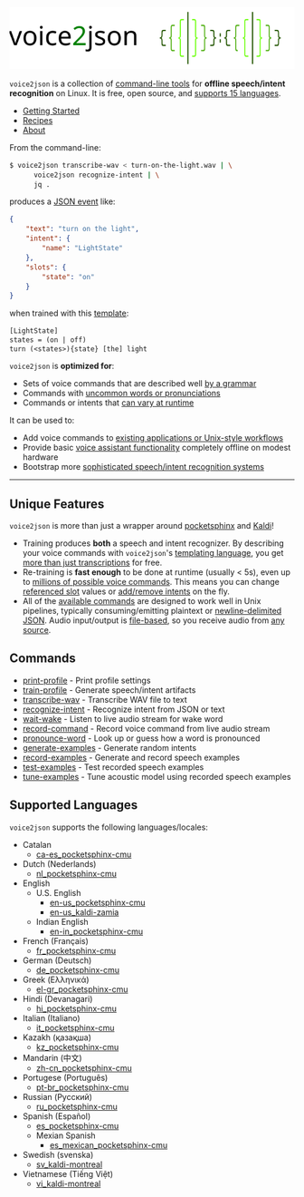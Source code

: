 ![voice2json logo](docs/img/voice2json.svg)

`voice2json` is a collection of [command-line tools](https://voice2json.org/commands.html) for <strong>offline speech/intent recognition</strong> on Linux. It is free, open source, and [supports 15 languages](#supported-languages). 

* [Getting Started](https://voice2json.org/#getting-started)
* [Recipes](https://voice2json.org/recipes.html)
* [About](https://voice2json.org/about.html)

From the command-line:

```bash
$ voice2json transcribe-wav < turn-on-the-light.wav | \
      voice2json recognize-intent | \
      jq .
```

produces a [JSON event](https://voice2json.org/formats.html) like:

```json
{
    "text": "turn on the light",
    "intent": {
        "name": "LightState"
    },
    "slots": {
        "state": "on"
    }
}
```

when trained with this [template](https://voice2json.org/sentences.html):

```
[LightState]
states = (on | off)
turn (<states>){state} [the] light
```

`voice2json` is <strong>optimized for</strong>:

* Sets of voice commands that are described well [by a grammar](https://voice2json.org/sentences.html)
* Commands with [uncommon words or pronunciations](https://voice2json.org/commands.html#pronounce-word)
* Commands or intents that [can vary at runtime](#unique-features)

It can be used to:

* Add voice commands to [existing applications or Unix-style workflows](https://voice2json.org/recipes.html#create-an-mqtt-transcription-service)
* Provide basic [voice assistant functionality](https://voice2json.org/recipes.html#set-and-run-timers) completely offline on modest hardware
* Bootstrap more [sophisticated speech/intent recognition systems](https://voice2json.org/recipes.html#train-a-rasa-nlu-bot)

---

## Unique Features

`voice2json` is more than just a wrapper around [pocketsphinx](https://github.com/cmusphinx/pocketsphinx) and [Kaldi](https://kaldi-asr.org)!

* Training produces **both** a speech and intent recognizer. By describing your voice commands with `voice2json`'s [templating language](https://voice2json.org/sentences.html), you get [more than just transcriptions](https://voice2json.org/formats.html#intents) for free.
* Re-training is **fast enough** to be done at runtime (usually < 5s), even up to [millions of possible voice commands](https://voice2json.org/recipes.html#set-and-run-times). This means you can change [referenced slot](https://voice2json.org/sentences.html#slot-references) values or [add/remove intents](https://voice2json.org/commands.html#intent-whitelist) on the fly.
* All of the [available commands](#commands) are designed to work well in Unix pipelines, typically consuming/emitting plaintext or [newline-delimited JSON](http://jsonlines.org). Audio input/output is [file-based](https://voice2json.org/commands.html#audio-sources), so you receive audio from [any source](https://voice2json.org/recipes.html#stream-microphone-audio-over-a-network).

## Commands

* [print-profile](https://voice2json.org/commands.html#print-profile) - Print profile settings
* [train-profile](https://voice2json.org/commands.html#train-profile) - Generate speech/intent artifacts
* [transcribe-wav](https://voice2json.org/commands.html#transcribe-wav) - Transcribe WAV file to text
* [recognize-intent](https://voice2json.org/commands.html#recognize-intent) - Recognize intent from JSON or text
* [wait-wake](https://voice2json.org/commands.html#wait-wake) - Listen to live audio stream for wake word
* [record-command](https://voice2json.org/commands.html#record-command) - Record voice command from live audio stream
* [pronounce-word](https://voice2json.org/commands.html#pronounce-word) - Look up or guess how a word is pronounced
* [generate-examples](https://voice2json.org/commands.html#generate-examples) - Generate random intents
* [record-examples](https://voice2json.org/commands.html#record-examples) - Generate and record speech examples
* [test-examples](https://voice2json.org/commands.html#test-examples) - Test recorded speech examples
* [tune-examples](https://voice2json.org/commands.html#tune-examples) - Tune acoustic model using recorded speech examples

## Supported Languages

`voice2json` supports the following languages/locales:

* Catalan
    * [ca-es_pocketsphinx-cmu](https://github.com/synesthesiam/ca-es_pocketsphinx-cmu)
* Dutch (Nederlands)
    * [nl_pocketsphinx-cmu](https://github.com/synesthesiam/nl_pocketsphinx-cmu)
* English
    * U.S. English
        * [en-us_pocketsphinx-cmu](https://github.com/synesthesiam/en-us_pocketsphinx-cmu)
        * [en-us_kaldi-zamia](https://github.com/synesthesiam/en-us_kaldi-zamia)
    * Indian English
        * [en-in_pocketsphinx-cmu](https://github.com/synesthesiam/en-in_pocketsphinx-cmu)
* French (Français)
    * [fr_pocketsphinx-cmu](https://github.com/synesthesiam/fr_pocketsphinx-cmu)
* German (Deutsch)
    * [de_pocketsphinx-cmu](https://github.com/synesthesiam/de_pocketsphinx-cmu)
* Greek (Ελληνικά)
    * [el-gr_pocketsphinx-cmu](https://github.com/synesthesiam/el-gr_pocketsphinx-cmu)
* Hindi (Devanagari)
    * [hi_pocketsphinx-cmu](https://github.com/synesthesiam/hi_pocketsphinx-cmu)
* Italian (Italiano)
    * [it_pocketsphinx-cmu](https://github.com/synesthesiam/it_pocketsphinx-cmu)
* Kazakh (қазақша)
    * [kz_pocketsphinx-cmu](https://github.com/synesthesiam/kz_pocketsphinx-cmu)
* Mandarin (中文)
    * [zh-cn_pocketsphinx-cmu](https://github.com/synesthesiam/zh-cn_pocketsphinx-cmu)
* Portugese (Português)
    * [pt-br_pocketsphinx-cmu](https://github.com/synesthesiam/pt-br_pocketsphinx-cmu)
* Russian (Русский)
    * [ru_pocketsphinx-cmu](https://github.com/synesthesiam/ru_pocketsphinx-cmu)
* Spanish (Español)
    * [es_pocketsphinx-cmu](https://github.com/synesthesiam/es_pocketsphinx-cmu)
    * Mexian Spanish
        * [es_mexican_pocketsphinx-cmu](https://github.com/synesthesiam/es_mexican_pocketsphinx-cmu)
* Swedish (svenska)
    * [sv_kaldi-montreal](https://github.com/synesthesiam/sv_kaldi-montreal)
* Vietnamese (Tiếng Việt)
    * [vi_kaldi-montreal](https://github.com/synesthesiam/vi_kaldi-montreal)
